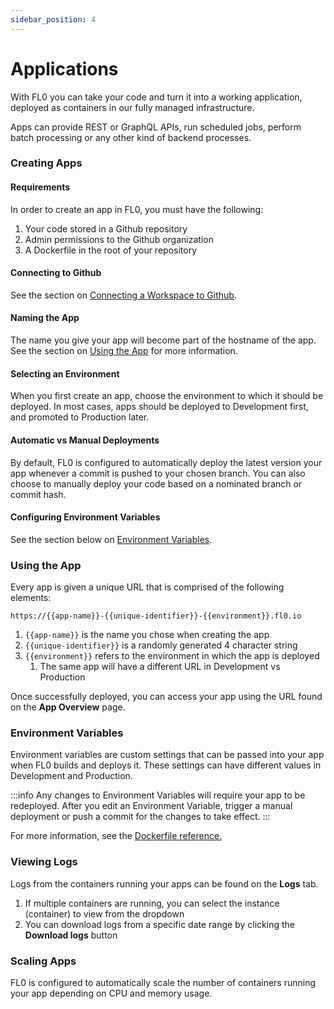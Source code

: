 ```yaml
---
sidebar_position: 4
---
```


# Applications

With FL0 you can take your code and turn it into a working application, deployed as containers in our fully managed infrastructure.

Apps can provide REST or GraphQL APIs, run scheduled jobs, perform batch processing or any other kind of backend processes.

### Creating Apps

#### Requirements

In order to create an app in FL0, you must have the following:

1. Your code stored in a Github repository
2. Admin permissions to the Github organization
3. A Dockerfile in the root of your repository

#### Connecting to Github

See the section on [Connecting a Workspace to Github](/docs/platform/workspaces.md#connecting-a-workspace-to-github).

#### Naming the App

The name you give your app will become part of the hostname of the app. See the section on [Using the App](#using-the-app) for more information.

#### Selecting an Environment

When you first create an app, choose the environment to which it should be deployed. In most cases, apps should be deployed to Development first, and promoted to Production later.

#### Automatic vs Manual Deployments

By default, FL0 is configured to automatically deploy the latest version your app whenever a commit is pushed to your chosen branch. You can also choose to manually deploy your code based on a nominated branch or commit hash.

#### Configuring Environment Variables

See the section below on [Environment Variables](#environment-variables).

### Using the App

Every app is given a unique URL that is comprised of the following elements:

```
https://{{app-name}}-{{unique-identifier}}-{{environment}}.fl0.io
```

1. `{{app-name}}` is the name you chose when creating the app
2. `{{unique-identifier}}` is a randomly generated 4 character string
3. `{{environment}}` refers to the environment in which the app is deployed
   1. The same app will have a different URL in Development vs Production

Once successfully deployed, you can access your app using the URL found on the **App Overview** page.

### Environment Variables

Environment variables are custom settings that can be passed into your app when FL0 builds and deploys it. These settings can have different values in Development and Production.

:::info
Any changes to Environment Variables will require your app to be redeployed. After you edit an Environment Variable, trigger a manual deployment or push a commit for the changes to take effect.
:::

For more information, see the [Dockerfile reference.](https://docs.docker.com/engine/reference/builder/#env)

### Viewing Logs

Logs from the containers running your apps can be found on the **Logs** tab.

1. If multiple containers are running, you can select the instance (container) to view from the dropdown
2. You can download logs from a specific date range by clicking the **Download logs** button

### Scaling Apps

FL0 is configured to automatically scale the number of containers running your app depending on CPU and memory usage.

###
